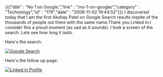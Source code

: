 {{{"title" : "No 1 on Google.","link" : "/no-1-on-google/","category" : "Technology","id" : "179","date" : "2008-11-02 19:44:52"}}}
I discovered today that I am the first Akshay Patel on Google Search results inspite of the thousands of people out there with the same name.Thank you Linked In.I consider this a proud moment (as sad as it sounds). I took a screen of the search. Lets see how long it lasts.

Here's the search:

[![](/img/upload/akshay-google.jpg "Google Search")](/img/upload/akshay-google.jpg)

Here's the follow up page:

[![Linked in Profile](/img/upload/akshay-profile.jpg "Follow Up")](/img/upload/akshay-profile.jpg)